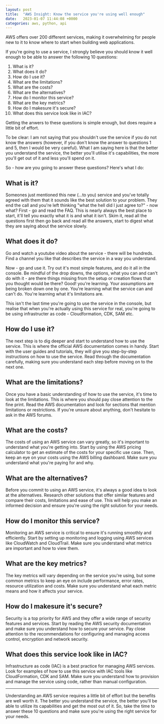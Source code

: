 ```yaml
---
layout: post
title:  "AWS Insight: Know the service you're using well enough"
date:   2023-01-07 11:44:08 +0000
categories: aws, python, api
---
```


AWS offers over 200 different services, making it overwhelming for people new to it to know where to start when building web applications.

If you're going to use a service, I strongly believe you should know it well enough to be able to answer the following 10 questions:

1. What is it?
2. What does it do?
3. How do I use it?
4. What are the limitations?
5. What are the costs?
6. What are the alternatives?
7. How do I monitor this service?
8. What are the key metrics?
9. How do I makesure it's secure?
10. What does this service look like in IAC?

Getting the anwers to these questions is simple enough, but does require a little bit of effort.

To be clear: I am not saying that you shouldn't use the service if you do not know the answers (however, if you don't know the answer to questions 1 and 5, then I would be very careful). What I am saying here is that the better you understand the service, the better you'll utilise it's capabilities, the more you'll get out of it and less you'll spend on it.

So - how are you going to answer these questions? Here's what I do:

## What is it?

Someones just mentioned this new (...to you) service and you've totally agreed with them that it sounds like the best solution to your problem. They end the call and you're left thinking "what the hell did I just agree to?" - now what? First - go and read the FAQ. This is nearly always the best place to start, it'll tell you exactly what it is and what it isn't. Skim it, read all the questions first then go back and read all the answers, start to digest what they are saying about the service slowly. 

## What does it do?

Go and watch a youtube video about the service - there will be hundreds. Find a channel you like that describes the service in a way you understand.

Now - go and use it. Try out it's most simple features, and do it all in the console. Be mindful of the drop downs, the options, what you can and can't do with it - are there things missing from the setup or creation flows that you thought would be there? Good! you're learning. Your assumptions are being broken down one by one. You're learning what the service can and can't do. You're learning what it's limitations are.

This isn't the last time you're going to use the service in the console, but realise that when you're actually using this service for real, you're going to be using infrastructer as code - Cloudformation, CDK, SAM etc.

## How do I use it?

The next step is to dig deeper and start to understand how to use the service. This is where the official AWS documentation comes in handy. Start with the user guides and tutorials, they will give you step-by-step instructions on how to use the service. Read through the documentation carefully, making sure you understand each step before moving on to the next one.

## What are the limitations?

Once you have a basic understanding of how to use the service, it's time to look at the limitations. This is where you should pay close attention to the fine print. Read the AWS documentation and look for sections that mention limitations or restrictions. If you're unsure about anything, don't hesitate to ask in the AWS forums.

## What are the costs?

The costs of using an AWS service can vary greatly, so it's important to understand what you're getting into. Start by using the AWS pricing calculator to get an estimate of the costs for your specific use case. Then, keep an eye on your costs using the AWS billing dashboard. Make sure you understand what you're paying for and why.

## What are the alternatives?

Before you commit to using an AWS service, it's always a good idea to look at the alternatives. Research other solutions that offer similar features and compare their costs, limitations and ease of use. This will help you make an informed decision and ensure you're using the right solution for your needs.

## How do I monitor this service?

Monitoring an AWS service is critical to ensure it's running smoothly and efficiently. Start by setting up monitoring and logging using AWS services like CloudWatch and CloudTrail. Make sure you understand what metrics are important and how to view them.

## What are the key metrics?

The key metrics will vary depending on the service you're using, but some common metrics to keep an eye on include performance, error rates, resource utilization and costs. Make sure you understand what each metric means and how it affects your service.

## How do I makesure it's secure?

Security is a top priority for AWS and they offer a wide range of security features and services. Start by reading the AWS security documentation and make sure you understand how to secure your service. Pay close attention to the recommendations for configuring and managing access control, encryption and network security.

## What does this service look like in IAC?

Infrastructure as code (IAC) is a best practice for managing AWS services. Look for examples of how to use this service with IAC tools like CloudFormation, CDK and SAM. Make sure you understand how to provision and manage the service using code, rather than manual configuration.

---

Understanding an AWS service requires a little bit of effort but the benefits are well worth it. The better you understand the service, the better you'll be able to utilize its capabilities and get the most out of it. So, take the time to answer these 10 questions and make sure you're using the right service for your needs.
